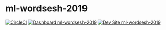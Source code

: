 # ml-wordsesh-2019

[![CircleCI](https://circleci.com/gh/pantheon-training-org/ml-wordsesh-2019.svg?style=shield)](https://circleci.com/gh/pantheon-training-org/ml-wordsesh-2019)
[![Dashboard ml-wordsesh-2019](https://img.shields.io/badge/dashboard-ml_wordsesh_2019-yellow.svg)](https://dashboard.pantheon.io/sites/83f64c07-4010-4921-952a-0da994fe1b31#dev/code)
[![Dev Site ml-wordsesh-2019](https://img.shields.io/badge/site-ml_wordsesh_2019-blue.svg)](http://dev-ml-wordsesh-2019.pantheonsite.io/)